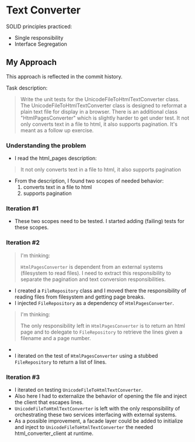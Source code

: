 # Text Converter

SOLID principles practiced:
* Single responsibility
* Interface Segregation

## My Approach

This approach is reflected in the commit history.

Task description:
> Write the unit tests for the UnicodeFileToHtmlTextConverter class. The UnicodeFileToHtmlTextConverter class is designed to reformat a plain text file for display in a browser. There is an additional class "HtmlPagesConverter" which is slightly harder to get under test. It not only converts text in a file to html, it also supports pagination. It's meant as a follow up exercise.

### Understanding the problem
* I read the html_pages description:
 >  It not only converts text in a file to html, it also supports pagination
 
* From the description, I found two scopes of needed behavior:
  1. converts text in a file to html
  2. supports pagination
 
### Iteration #1
* These two scopes need to be tested. I started adding (failing) tests for these scopes.

### Iteration #2
> I'm thinking:
> 
> `HtmlPagesConverter` is dependent from an external systems (filesystem to read files). I need to extract this responsibility to separate the pagination and text conversion responsibilities.

* I created a `FileRepository` class and I moved there the responsibility of reading files from filesystem and getting page breaks.
* I injected `FileRepository` as a dependency of `HtmlPagesConverter`.

> I'm thinking:
> 
>The only responsibility left in `HtmlPagesConverter` is to return an html page and to delegate to `FileRepository` to retrieve the lines given a filename and a page number. 
* 
* I iterated on the test of `HtmlPagesConverter` using a stubbed `FileRepository` to return a list of lines.

### Iteration #3
* I iterated on testing `UnicodeFileToHtmlTextConverter`. 
* Also here I had to externalize the behavior of opening the file and inject the client that escapes lines.
* `UnicodeFileToHtmlTextConverter` is left with the only responsibility of orchestrating these two services interfacing with external systems.
* As a possible improvement, a facade layer could be added to initialize and inject to `UnicodeFileToHtmlTextConverter` the needed html_converter_client at runtime.